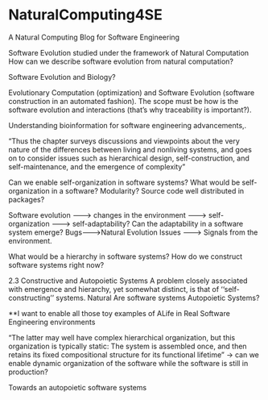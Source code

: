 # NaturalComputing4SE
A Natural Computing Blog for Software Engineering

Software Evolution studied under the framework of Natural Computation
How can we describe software evolution from natural computation?

Software Evolution and Biology?

Evolutionary Computation (optimization) and Software Evolution (software construction in an automated fashion). The scope must be how is the software evolution and interactions (that’s why traceability is important?). 

Understanding bioinformation for software engineering advancements,. 

“Thus the chapter surveys discussions and viewpoints about the very nature of the differences between living and nonliving systems, and goes on to consider issues such as hierarchical design, self-construction, and self-maintenance, and the emergence of complexity”

Can we enable self-organization in software systems? What would be self-organization in a software? Modularity? Source code well distributed in packages?

Software evolution ---> changes in the environment ---> self-organization ---> self-adaptability?
Can the adaptability in a software system emerge? Bugs--->Natural Evolution
Issues ---> Signals from the environment.

What would be a hierarchy in software systems? How do we construct software systems right now?

2.3 Constructive and Autopoietic Systems
A problem closely associated with emergence and hierarchy, yet somewhat distinct, is that of ‘‘self-constructing’’ systems. Natural
Are software systems Autopoietic Systems?

**I want to enable all those toy examples of ALife in Real Software Engineering environments 

“The latter may well have complex hierarchical organization, but this organization is typically static: The system is assembled once, and then retains its fixed compositional structure for its functional lifetime” → can we enable dynamic organization of the software while the software is still in production?

Towards an autopoietic software systems
